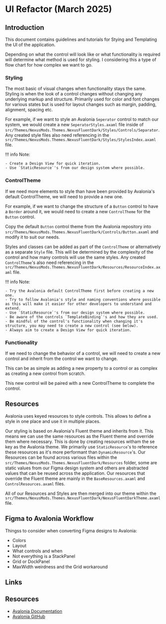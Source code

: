 # UI Refactor (March 2025)



## Introduction

This document contains guidelines and tutorials for Stying and Templating the UI of the application.

Depending on what the control will look like or what functionality is required will determine what method is used for styling. I considering this a type of flow chart for how complex we want to go.

### Styling

The most basic of visual changes when functionality stays the same. Styling is when the look of a control changes without changing any underlying markup and structure. Primarily used for color and font changes for various states but is used for layout changes such as margin, padding, alignment, spacing etc.

For example, if we want to style an Avalonia `Seperator` control to match our system, we would create a new `SeperatorStyles.axaml` file inside of `src/Themes/NexusMods.Themes.NexusFluentDark/Styles/Controls/Separator`. Any created style files also need referencing in the `src/Themes/NexusMods.Themes.NexusFluentDark/Styles/StylesIndex.axaml` file.

!!! info Note:

    - Create a Design View for quick iteration.
    - Use `StaticResource`'s from our design system where possible.

### ControlTheme

If we need more elements to style than have been provided by Avalonia's default ControlTheme, we will need to provide a new one. 

For example, if we want to change the structure of a `Button` control to have a `Border` around it, we would need to create a new `ControlTheme` for the `Button` control.

Copy the default `Button` control theme from the Avalonia repository into `src/Themes/NexusMods.Themes.NexusFluentDark/Controls/Button.axaml` and modify it to suit our needs.

Styles and classes can be added as part of the `ControlTheme` or alternatively as a separate `Style` file. This will be determined by the complexity of the control and how many controls will use the same styles. Any created `ControlTheme`'s also need referencing in the `src/Themes/NexusMods.Themes.NexusFluentDark/Resources/ResourceIndex.axaml` file.

!!! info Note:

    - Try the Avalonia default ControlTheme first before creating a new one.
    - Try to follow Avalonia's style and naming conventions where possible as this will make it easier for other developers to understand and extend.
    - Use `StaticResource`'s from our design system where possible.
    - Be aware of the controls `TemplateBinding`'s and how they are used. 
    - Be mindful of the control's functionality when changing it's structure, you may need to create a new control (see below).
    - Always aim to create a Design View for quick iteration.

### Functionality

If we need to change the behavior of a control, we will need to create a new control and inherit from the control we want to change.

This can be as simple as adding a new property to a control or as complex as creating a new control from scratch.

This new control will be paired with a new ControlTheme to complete the control.

## Resources

Avalonia uses keyed resources to style controls. This allows to define a style in one place and use it in multiple places.

Our styling is based on Avalonia's Fluent theme and inherits from it. This means we can use the same resources as the Fluent theme and override them where necessary. This is done by creating resources witham the se key as the Avalonia theme. We primarily use `StaticResource`'s to reference these resources as it's more performant than `DynamicResource`'s. Our Resources can be found across various files within the `src/Themes/NexusMods.Themes.NexusFluentDark/Resources` folder, some are static values from our Figma design system and others are abstracted values that can be reused across the application. Our resources that override the Fluent theme are mainly in the `BaseResources.axaml` and `ControlResources.axaml` files.

All of our Resources and Styles are then merged into our theme within the `src/Themes/NexusMods.Themes.NexusFluentDark/NexusFluentDarkTheme.axaml` file.

## Figma to Avalonia Workflow

Thingss to consider when converting Figma designs to Avalonia:

- Colors
- Layout
- What controls and when
- Not everything is a StackPanel
- Grid or DockPanel
- MaxWidth weirdness and the Grid workaround

## Links


## Resources

- [Avalonia Documentation](https://docs.avaloniaui.net/)
- [Avalonia GitHub](https://www.github.com/AvaloniaUI/Avalonia)


